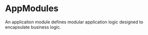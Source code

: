 ﻿# AppModules
An applicaiton module defines modular application logic designed to encapsulate business logic.